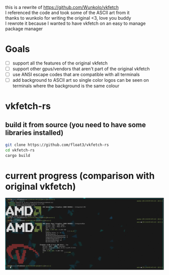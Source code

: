 this is a rewrite of https://github.com/Wunkolo/vkfetch \
I referenced the code and took some of the ASCII art from it \
thanks to wunkolo for writing the original <3, love you buddy \
I rewrote it because I wanted to have vkfetch on an easy to manage package manager

# Goals
- [ ] support all the features of the original vkfetch
- [ ] support other gpus/vendors that aren't part of the original vkfetch
- [ ] use ANSI escape codes that are compatible with all terminals
- [ ] add background to ASCII art so single color logos can be seen on terminals where the background is the same colour

# vkfetch-rs

<!-- you can install this with cargo

```sh
cargo install vkfetch-rs
``` -->

## build it from source (you need to have some libraries installed)

```sh
git clone https://github.com/float3/vkfetch-rs
cd vkfetch-rs
cargo build
```

# current progress (comparison with original vkfetch)

![ZO59XD7.png](./Z059XD7.png)